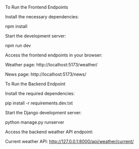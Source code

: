 To Run the Frontend Endpoints

Install the necessary dependencies:

npm install

Start the development server:

npm run dev

Access the frontend endpoints in your browser:

Weather page: http://localhost:5173/weather/

News page: http://localhost:5173/news/


To Run the Backend Endpoint

Install the required dependencies:

pip install -r requirements.dev.txt

Start the Django development server:

python manage.py runserver

Access the backend weather API endpoint:

Current weather API: http://127.0.0.1:8000/api/weather/current/

